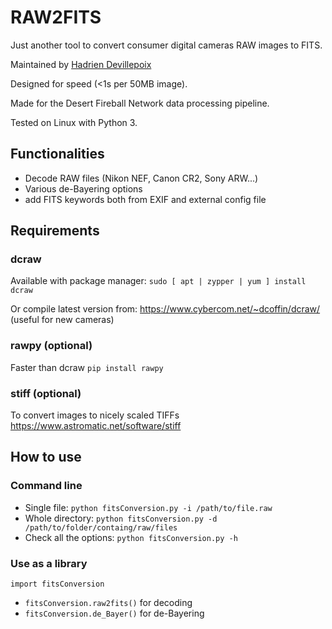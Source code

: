 # RAW2FITS
Just another tool to convert consumer digital cameras RAW images to FITS.

Maintained by [Hadrien Devillepoix](https://github.com/hdevillepoix)

Designed for speed (<1s per 50MB image).

Made for the Desert Fireball Network data processing pipeline.

Tested on Linux with Python 3.


## Functionalities
- Decode RAW files (Nikon NEF, Canon CR2, Sony ARW...)
- Various de-Bayering options
- add FITS keywords both from EXIF and external config file


## Requirements
### dcraw
Available with package manager:
`sudo [ apt | zypper | yum ] install dcraw`

Or compile latest version from: https://www.cybercom.net/~dcoffin/dcraw/ (useful for new cameras)


### rawpy (optional)
Faster than dcraw
`pip install rawpy`


### stiff (optional)
To convert images to nicely scaled TIFFs
https://www.astromatic.net/software/stiff

## How to use
### Command line
 - Single file: `python fitsConversion.py -i /path/to/file.raw`
 - Whole directory: `python fitsConversion.py -d /path/to/folder/containg/raw/files`
 - Check all the options: `python fitsConversion.py -h`

### Use as a library
`import fitsConversion`
 - `fitsConversion.raw2fits()` for decoding
 - `fitsConversion.de_Bayer()` for de-Bayering
 

